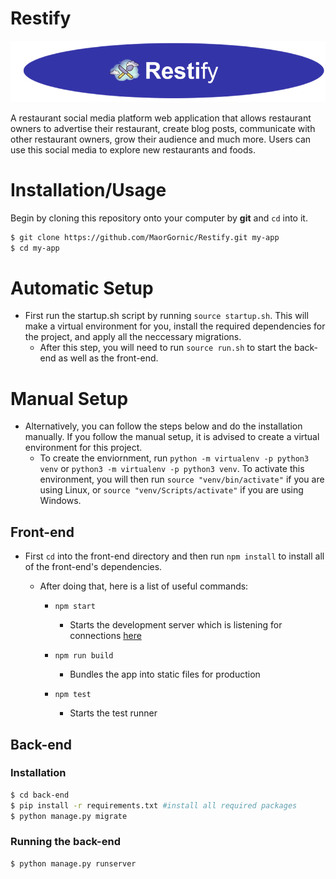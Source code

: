 # Restify

<p align="center">
    <img src="./readme-images/restifylogo.png">
</p>

A restaurant social media platform web application that allows restaurant owners to advertise their restaurant, create blog posts, communicate with other restaurant owners, grow their audience and much more.
Users can use this social media to explore new restaurants and foods.


# Installation/Usage


Begin by cloning this repository onto your computer by **git** and `cd` into it.
```bash
$ git clone https://github.com/MaorGornic/Restify.git my-app
$ cd my-app

```

# Automatic Setup 
  - First run the startup.sh script by running `source startup.sh`. This will make a virtual environment for you, install the required dependencies for the project, and apply all the neccessary migrations.
    -    After this step, you will need to run `source run.sh` to start the back-end as well as the front-end.

# Manual Setup 
  - Alternatively, you can follow the steps below and do the installation manually. If you follow the manual setup, it is advised to create a virtual environment for this project.
    - To create the enviornment, run `python -m virtualenv -p python3 venv` or `python3 -m virtualenv -p python3 venv`. To activate this environment, you will then run `source "venv/bin/activate"` if you are using Linux, or `source "venv/Scripts/activate"` if you are using Windows.

## Front-end 

   - First `cd` into the front-end directory and then run `npm install` to install all of the front-end's dependencies.
    
        - After doing that, here is a list of useful commands:

          - `npm start` 
            - Starts the development server which is listening for connections [here](http://localhost:3000/)

          - `npm run build`
            - Bundles the app into static files for production

          - `npm test`
            - Starts the test runner

  
           
## Back-end 

### Installation
```bash
$ cd back-end
$ pip install -r requirements.txt #install all required packages
$ python manage.py migrate
```

### Running the back-end

```bash
$ python manage.py runserver
```
